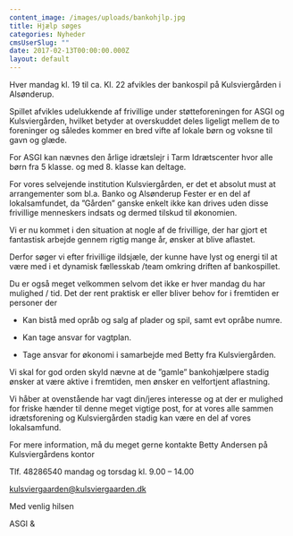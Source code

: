 ```yaml
---
content_image: /images/uploads/bankohjlp.jpg
title: Hjælp søges
categories: Nyheder
cmsUserSlug: ""
date: 2017-02-13T00:00:00.000Z
layout: default
---
```


Hver mandag kl. 19 til ca. Kl. 22 afvikles der bankospil på
Kulsviergården i Alsønderup.

Spillet afvikles udelukkende af frivillige under
støtteforeningen for ASGI og Kulsviergården, hvilket betyder at overskuddet deles ligeligt mellem de to foreninger og således kommer en bred vifte af lokale børn og voksne til gavn og glæde.

For ASGI kan nævnes den årlige idrætslejr i Tarm Idrætscenter hvor alle børn fra 5 klasse. og med 8. klasse kan deltage.

For vores selvejende institution Kulsviergården, er det et absolut must at arrangementer som bl.a. Banko og Alsønderup Fester er en del af lokalsamfundet, da ”Gården” ganske enkelt ikke kan drives uden disse frivillige menneskers indsats og dermed tilskud til økonomien.

Vi er nu kommet i den situation at nogle af de frivillige,
der har gjort et fantastisk arbejde gennem rigtig mange år, ønsker at blive aflastet.

Derfor søger vi efter frivillige ildsjæle, der kunne have
lyst og energi til at være med i et dynamisk fællesskab /team omkring driften af bankospillet.

Du er også meget velkommen selvom det ikke er hver mandag du
har mulighed / tid. 
Det der rent praktisk er eller bliver behov for i fremtiden er personer der

 - Kan bistå med opråb og salg af plader og spil, samt evt opråbe numre.

 - Kan tage ansvar for vagtplan.

 - Tage ansvar for økonomi i samarbejde med Betty fra Kulsviergården.

Vi skal for god orden skyld nævne at de ”gamle” bankohjælpere stadig ønsker at være aktive i fremtiden, men ønsker en velfortjent aflastning.

Vi håber at ovenstående har vagt din/jeres interesse og at der er mulighed for friske hænder til denne meget vigtige post, for at vores alle sammen idrætsforening og Kulsviergården stadig kan være en del af vores lokalsamfund.

For mere information, må du meget gerne kontakte Betty Andersen på Kulsviergårdens kontor

Tlf. 48286540 mandag og torsdag kl. 9.00 – 14.00

[kulsviergaarden@kulsviergaarden.dk](mailto:kulsviergaarden@kulsviergaarden.dk)


Med venlig hilsen

ASGI & 
